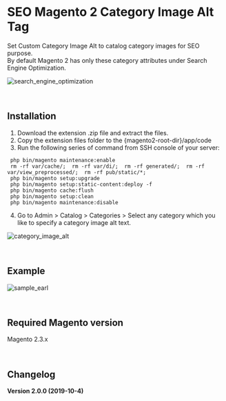 # SEO Magento 2 Category Image Alt Tag
Set Custom Category Image Alt to catalog category images for SEO purpose.
<br/>
By default Magento 2 has only these category attributes under Search Engine Optimization.

![search_engine_optimization](https://user-images.githubusercontent.com/14094984/66201033-ecb12b80-e6d4-11e9-9c22-2921a28a2643.png)


</br>

## Installation
1. Download the extension .zip file and extract the files.
2. Copy the extension files folder to the {magento2-root-dir}/app/code
3. Run the following series of command from SSH console of your server:
```
 php bin/magento maintenance:enable
 rm -rf var/cache/;  rm -rf var/di/;  rm -rf generated/;  rm -rf var/view_preprocessed/;  rm -rf pub/static/*;
 php bin/magento setup:upgrade
 php bin/magento setup:static-content:deploy -f
 php bin/magento cache:flush
 php bin/magento setup:clean
 php bin/magento maintenance:disable
```

4. Go to Admin > Catalog > Categories >  Select any category which you like to specify a category image alt text.

![category_image_alt](https://user-images.githubusercontent.com/14094984/66200814-6e548980-e6d4-11e9-96ba-cc739da6634c.png)

<br/>

## Example

![sample_earl](https://user-images.githubusercontent.com/14094984/66201312-a27c7a00-e6d5-11e9-9163-cc582b67d5ff.png)

<br/>

## Required Magento version
Magento 2.3.x

<br/>

## Changelog
**Version 2.0.0 (2019-10-4)**
